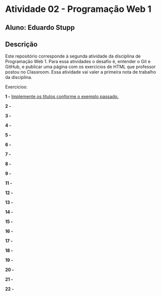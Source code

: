 # Atividade 02 - Programação Web 1
## Aluno: Eduardo Stupp

## Descrição
Este repositório corresponde à segunda atividade da disciplina de Programação Web 1. Para essa atividades o desafio é, entender o Git e GitHub, e publicar uma página com os exercícios de HTML que professor postou no Classroom. Essa atividade vai valer a primeira nota de trabalho da disciplina.

Exercicios:

__1 -__ [Implemente os títulos conforme o exemplo passado.](../pw1-exercises_html2/exercicios/1.html)


__2 -__


__3 -__


__4 -__


__5 -__


__6 -__


__7 -__


__8 -__


__9 -__


__11 -__


__12 -__


__13 -__


__14 -__


__15 -__


__16 -__


__17 -__


__18 -__


__19 -__


__20 -__


__21 -__


__22 -__